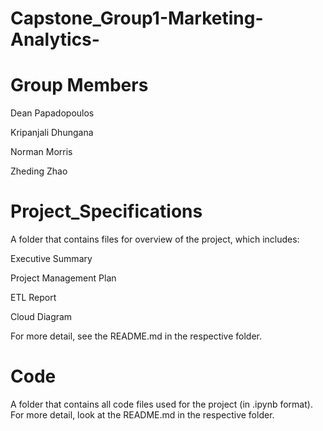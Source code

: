 # Capstone_Group1-Marketing-Analytics-

# Group Members

Dean Papadopoulos

Kripanjali Dhungana

Norman Morris

Zheding Zhao

# Project_Specifications 

A folder that contains files for overview of the project, which includes:

Executive Summary

Project Management Plan

ETL Report

Cloud Diagram

For more detail, see the README.md in the respective folder.

# Code

A folder that contains all code files used for the project (in .ipynb format). For more detail, look at the README.md in the respective folder.
